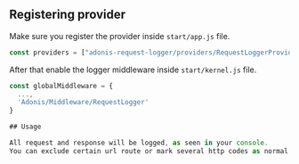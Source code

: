 ## Registering provider

Make sure you register the provider inside `start/app.js` file.

```js
const providers = ["adonis-request-logger/providers/RequestLoggerProvider"];
```

After that enable the logger middleware inside `start/kernel.js` file.

```javascript
const globalMiddleware = {
  ...,
  'Adonis/Middleware/RequestLogger'
}

## Usage

All request and response will be logged, as seen in your console.
You can exclude certain url route or mark several http codes as normal by adjusting the configuration in `config/requestLogger.js`
```
